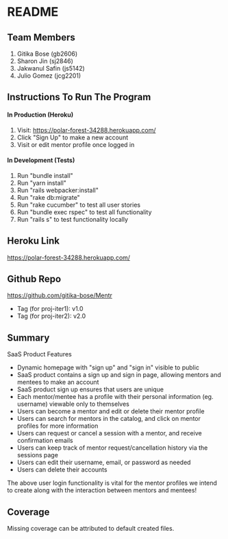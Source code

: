 # README

## Team Members
1. Gitika Bose (gb2606)
2. Sharon Jin (sj2846)
3. Jakwanul Safin (js5142)
4. Julio Gomez (jcg2201)

## Instructions To Run The Program 
#### In Production (Heroku) 
1. Visit: https://polar-forest-34288.herokuapp.com/
2. Click "Sign Up" to make a new account 
3. Visit or edit mentor profile once logged in 

#### In Development (Tests) 
1. Run "bundle install" 
2. Run "yarn install"
3. Run "rails webpacker:install"
4. Run "rake db:migrate"
5. Run "rake cucumber" to test all user stories
7. Run "bundle exec rspec" to test all functionality 
8. Run "rails s" to test functionality locally

## Heroku Link 
https://polar-forest-34288.herokuapp.com/

## Github Repo
https://github.com/gitika-bose/Mentr

* Tag (for proj-iter1): v1.0
* Tag (for proj-iter2): v2.0

## Summary

SaaS Product Features 
* Dynamic homepage with "sign up" and "sign in" visible to public
* SaaS product contains a sign up and sign in page, allowing mentors and mentees to make an account
* SaaS product sign up ensures that users are unique
* Each mentor/mentee has a profile with their personal information (eg. username) viewable only to themselves
* Users can become a mentor and edit or delete their mentor profile
* Users can search for mentors in the catalog, and click on mentor profiles for more information
* Users can request or cancel a session with a mentor, and receive confirmation emails
* Users can keep track of mentor request/cancellation history via the sessions page
* Users can edit their username, email, or password as needed 
* Users can delete their accounts 

The above user login functionality is vital for the mentor profiles we intend to create along with the interaction between mentors and mentees!

## Coverage

Missing coverage can be attributed to default created files.
